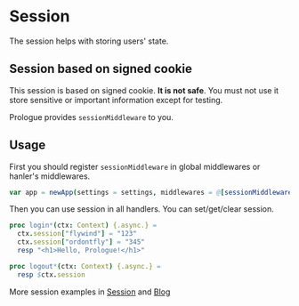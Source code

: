 # Session

The session helps with storing users' state.

## Session based on signed cookie
This session is based on signed cookie. **It is not safe**. You must not use it store sensitive or important information except for testing.

Prologue provides `sessionMiddleware` to you.

## Usage

First you should register `sessionMiddleware` in global middlewares or hanler's middlewares.

```nim
var app = newApp(settings = settings, middlewares = @[sessionMiddleware(secretKey = secretKey.SecretKey)])
```

Then you can use session in all handlers. You can set/get/clear session.

```nim
proc login*(ctx: Context) {.async.} =
  ctx.session["flywind"] = "123"
  ctx.session["ordontfly"] = "345"
  resp "<h1>Hello, Prologue!</h1>"

proc logout*(ctx: Context) {.async.} =
  resp $ctx.session
```

More session examples in [Session](https://github.com/planety/prologue/tree/master/examples/session) and [Blog](https://github.com/planety/prologue/tree/master/examples/blog)

